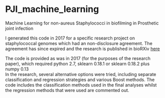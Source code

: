 # PJI_machine_learning
Machine Learning for non-aureus Staphylococci in biofilming in Prosthetic joint infection

I generated this code in 2017 for a specific research project on staphylococcal genomes which had an non-disclosure agreement.
The agreement has since expired and the research is published in bioRXiv <a href=https://doi.org/10.1101/2024.03.01.582901>here</a>

The code is provided as was in 2017 (for the purposes of the research paper), which required python 2.7, sklearn 0.18.1 or sklearn 0.18.2 plus numpy 0.13
<br>In the research, several alternative options were tried, including separate classification and regression strategies and various Boost methods.
The code includes the classification methods used in the final analyses whilst the regression methods that were used are commented out.
